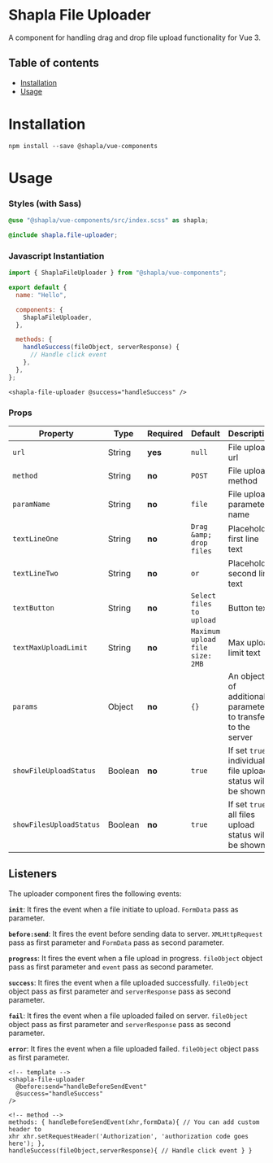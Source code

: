 # Shapla File Uploader

A component for handling drag and drop file upload functionality for Vue 3.

## Table of contents

- [Installation](#installation)
- [Usage](#usage)

# Installation

```
npm install --save @shapla/vue-components
```

# Usage

### Styles (with Sass)

```scss
@use "@shapla/vue-components/src/index.scss" as shapla;

@include shapla.file-uploader;
```

### Javascript Instantiation

```js
import { ShaplaFileUploader } from "@shapla/vue-components";

export default {
  name: "Hello",

  components: {
    ShaplaFileUploader,
  },

  methods: {
    handleSuccess(fileObject, serverResponse) {
      // Handle click event
    },
  },
};
```

```vue
<shapla-file-uploader @success="handleSuccess" />
```

### Props

| Property                | Type    | Required | Default                         | Description                                                  |
| ----------------------- | ------- | -------- | ------------------------------- | ------------------------------------------------------------ |
| `url`                   | String  | **yes**  | `null`                          | File upload url                                              |
| `method`                | String  | **no**   | `POST`                          | File upload method                                           |
| `paramName`             | String  | **no**   | `file`                          | File upload parameter name                                   |
| `textLineOne`           | String  | **no**   | `Drag &amp; drop files`         | Placeholder first line text                                  |
| `textLineTwo`           | String  | **no**   | `or`                            | Placeholder second line text                                 |
| `textButton`            | String  | **no**   | `Select files to upload`        | Button text                                                  |
| `textMaxUploadLimit`    | String  | **no**   | `Maximum upload file size: 2MB` | Max upload limit text                                        |
| `params`                | Object  | **no**   | `{}`                            | An object of additional parameters to transfer to the server |
| `showFileUploadStatus`  | Boolean | **no**   | `true`                          | If set `true`, individual file upload status will be shown   |
| `showFilesUploadStatus` | Boolean | **no**   | `true`                          | If set `true`, all files upload status will be shown         |

## Listeners

The uploader component fires the following events:

**`init`**: It fires the event when a file initiate to upload. `FormData` pass as parameter.

**`before:send`**: It fires the event before sending data to server. `XMLHttpRequest` pass as first parameter and `FormData` pass as second parameter.

**`progress`**: It fires the event when a file upload in progress. `fileObject` object pass as first parameter and `event` pass as second parameter.

**`success`**: It fires the event when a file uploaded successfully. `fileObject` object pass as first parameter and `serverResponse` pass as second parameter.

**`fail`**: It fires the event when a file uploaded failed on server. `fileObject` object pass as first parameter and `serverResponse` pass as second parameter.

**`error`**: It fires the event when a file uploaded failed. `fileObject` object pass as first parameter.

```vue
<!-- template -->
<shapla-file-uploader
  @before:send="handleBeforeSendEvent"
  @success="handleSuccess"
/>

<!-- method -->
methods: { handleBeforeSendEvent(xhr,formData){ // You can add custom header to
xhr xhr.setRequestHeader('Authorization', 'authorization code goes here'); },
handleSuccess(fileObject,serverResponse){ // Handle click event } }
```
